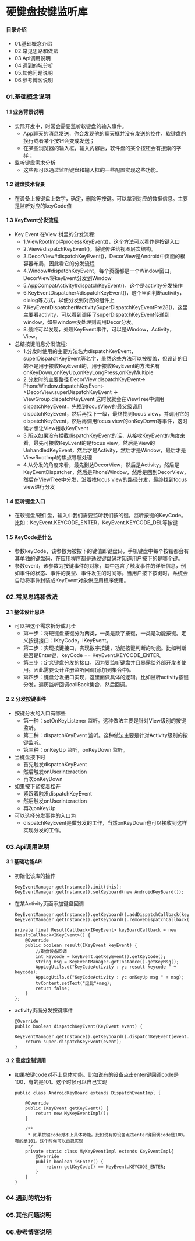 # 硬键盘按键监听库
#### 目录介绍
- 01.基础概念介绍
- 02.常见思路和做法
- 03.Api调用说明
- 04.遇到的坑分析
- 05.其他问题说明
- 06.参考博客说明




### 01.基础概念说明
#### 1.1 业务背景说明
- 实际开发中，时常会需要监听软键盘的输入事件。
  - App聊天的消息发送，你会发现他的聊天框并没有发送的控件，软键盘的换行或者某个按钮会变成发送；
  - 在某些浏览器的输入框，输入内容后，软件盘的某个按钮会有搜索的字样；
- 监听键盘需求分析
  - 这些都可以通过监听键盘和输入框的一些配置实现这些功能。


#### 1.2 键盘技术背景
- 在设备上按键盘上数字，确定，删除等按键。可以拿到对应的数据信息。主要是监听对应的keyCode值



#### 1.3 KeyEvent分发流程
- Key Event 在View 树里的分发流程:
  - 1.ViewRootImpl#processKeyEvent()，这个方法可以看作是按键入口
  - 2.View#dispatchKeyEvent()，将键传递给视图层次结构。
  - 3.DecorView#dispatchKeyEvent()，DecorView是Android中页面的根容器布局，因此看它的分发流程
  - 4.Window#dispatchKeyEvent，每个页面都是一个Window窗口，DecorView将keyEvent分发到Window
  - 5.AppCompatActivity#dispatchKeyEvent()，这个是activity分发操作
  - 6.KeyEventDispatcher#dispatchKeyEvent()，这个里面判断activity，dialog等方式，以便分发到对应的组件上
  - 7.KeyEventDispatcher#activitySuperDispatchKeyEventPre28()，这里主要看activity，可以看到调用了superDispatchKeyEvent传递到window，如果window没处理则调用Decor分发。
  - 8.最终可以发现，处理KeyEvent事件，可以是Window，Activity，View。
- 总结按键消息分发流程:
  - 1.分发时使用的主要方法名为dispatchKeyEvent，superDispatchKeyEvent等名字，虽然这些方法可以被覆盖，但设计的目的不是用于接收KeyEvent的，用于接收KeyEvent的方法名有onKeyDown,onKeyUp,onKeyLongPress,onKeyMultiple
  - 2.分发时的主要路径 DecorView.dispatchKeyEvent-> PhoneWindow.dispatchKeyEvent->DecorView.superDispatchKeyEvent -> ViewGroup.dispatchKeyEvent 这时候就会在ViewTree中调用dispatchKeyEvent，先找到focusView的最父级调用dispatchKeyEvent，然后再找下一级，最终找到focus view，并调用它的dispatchKeyEvent，然后再调用focus view的onKeyDown等事件，这时候才想让View接收KeyEvent
  - 3.所以如果没有拦截dispatchKeyEvent的话，从接收KeyEvent的角度来看，最先可接收KeyEvent的是focus view，然后是View的UnhandledKeyEvent，然后才是Activity，然后才是Window，最后才是ViewRootImpl的焦点导航处理
  - 4.从分发的角度来看，最先到达DecorView，然后是Activity，然后是KeyEventDispatcher，然后是PhoneWindow，然后是回到DecorView，然后在ViewTree中分发，沿着找focus view的路径分发，最终找到focus view进行分发



#### 1.4 监听键盘入口
- 在软键盘/硬件盘，输入中我们需要监听我们按的键，监听按键的KeyCode。比如：KeyEvent.KEYCODE_ENTER，KeyEvent.KEYCODE_DEL等按键


#### 1.5 KeyCode是什么
- 参数keyCode，该参数为被按下的键值即键盘码，手机键盘中每个按钮都会有其单独的键盘码，在应用程序都是通过键盘码才知道用户按下的是哪个键。
- 参数event，该参数为按键事件的对象，其中包含了触发事件的详细信息，例如事件的状态、事件的类型、事件发生的时间等。当用户按下按键时，系统会自动将事件封装成KeyEvent对象供应用程序使用。



### 02.常见思路和做法
#### 2.1 整体设计思路
- 可以把这个需求拆分成几步
  - 第一步：将硬键盘按键分为两类，一类是数字按键，一类是功能按键。定义按键接口：IKeyCode，IKeyEvent。
  - 第二步：实现按键接口，实现数字按键，功能按键判断的功能。比如判断是否是Enter键，keyCode == KeyEvent.KEYCODE_ENTER。
  - 第三步：定义键盘分发的接口，因为要监听键盘并且暴露给外部开发者使用。因此需要设计注册监听回调(添加到集合中)。
  - 第四步：键盘分发接口实现，这里面做具体的逻辑。比如监听activity按键分发，遍历监听回调callBack集合，然后回调。



#### 2.2 分发按键事件
- 按键分发的入口有哪些
  - 第一种：setOnKeyListener 监听。这种做法主要是针对View级别的按键监听。
  - 第二种：dispatchKeyEvent 监听。这种做法主要是针对Activity级别的按键监听。
  - 第三种：onKeyUp 监听，onKeyDown 监听。
- 当键盘按下时
  - 首先触发dispatchKeyEvent
  - 然后触发onUserInteraction
  - 再次onKeyDown
- 如果按下紧接着松开
  - 紧跟着触发dispatchKeyEvent
  - 然后触发onUserInteraction
  - 再次onKeyUp
- 可以选择分发事件的入口为
  - dispatchKeyEvent是做分发的工作，当然onKeyDown也可以接收到这样实现分发的工作。



### 03.Api调用说明
#### 3.1 基础功能API
- 初始化该库的操作
    ```
    KeyEventManager.getInstance().init(this);
    KeyEventManager.getInstance().setKeyboard(new AndroidKeyBoard());  
    ```
- 在某Activity页面添加键盘回调
    ```
    KeyEventManager.getInstance().getKeyboard().addDispatchCallback(keyBoardCallback);
    KeyEventManager.getInstance().getKeyboard().removeDispatchCallback(keyBoardCallback);
    
    private final ResultCallback<IKeyEvent> keyBoardCallback = new ResultCallback<IKeyEvent>() {
        @Override
        public boolean result(IKeyEvent keyEvent) {
            //键盘设备回调
            int keycode = keyEvent.getKeyEvent().getKeyCode();
            String msg = KeyEventManager.getInstance().getKeyMsg();
            AppLogUtils.d("KeyCodeActivity : yc result keycode " + keycode);
            AppLogUtils.d("KeyCodeActivity : yc onKeyUp msg " + msg);
            tvContent.setText("逗比"+msg);
            return false;
        }
    };
    ```
- activity页面分发按键事件
    ```
    @Override
    public boolean dispatchKeyEvent(KeyEvent event) {
        KeyEventManager.getInstance().getKeyboard().dispatchKeyEvent(event.getKeyCode(),event);
        return super.dispatchKeyEvent(event);
    }
    ```


#### 3.2 高度定制调用
- 如果按键code对不上具体功能。比如说有的设备点击enter键回调code是100，有的是101。这个时候可以自己实现
    ```
    public class AndroidKeyBoard extends DispatchEventImpl {
    
        @Override
        public IKeyEvent getKeyEvent() {
            return new MyKeyEventImpl();
        }
    
        /**
         * 如果按键code对不上具体功能。比如说有的设备点击enter键回调code是100，有的是101。这个时候可以自己实现
         */
        private static class MyKeyEventImpl extends KeyEventImpl{
            @Override
            public boolean isEnter() {
                return getKeyCode() == KeyEvent.KEYCODE_ENTER;
            }
        }
    }
    ```


### 04.遇到的坑分析



### 05.其他问题说明



### 06.参考博客说明


